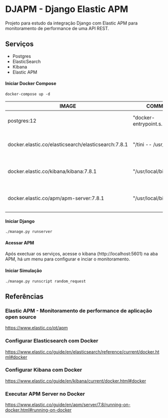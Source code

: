 # DJAPM - Django Elastic APM

Projeto para estudo da integração Django com Elastic APM para monitoramento de performance de uma API REST.

## Serviços

- Postgres
- ElasticSearch
- Kibana
- Elastic APM

#### Iniciar Docker Compose
```
docker-compose up -d
```

| IMAGE | COMMAND | STATUS | PORTS | NAMES |
| ----- | ------- | ------ | ----- | ----- |
| postgres:12 | "docker-entrypoint.s…" | Up About an hour | 0.0.0.0:5432->5432/tcp | djapm_postgres_1 |
| docker.elastic.co/elasticsearch/elasticsearch:7.8.1 | "/tini -- /usr/local…" | Up About an hour (healthy) | 0.0.0.0:9200->9200/tcp, 9300/tcp | djapm_elasticsearch_1 |
| docker.elastic.co/kibana/kibana:7.8.1 | "/usr/local/bin/dumb…" | Up About an hour (healthy) | 0.0.0.0:5601->5601/tcp | djapm_kibana_1 |
| docker.elastic.co/apm/apm-server:7.8.1 | "/usr/local/bin/dock…" | Up About an hour (healthy) | 0.0.0.0:8200->8200/tcp | djapm_apm_server_1 |

#### Iniciar Django
```
./manage.py runserver
```

#### Acessar APM

Após exectuar os serviços, acesse o kibana (http://localhost:5601) na aba APM, há um menu para configurar e inciar o monitoramento.

#### Iniciar Simulação
```
./manage.py runscript random_request
```

## Referências

### Elastic APM - Monitoramento de performance de aplicação open source
https://www.elastic.co/pt/apm

### Configurar Elasticsearch com Docker
https://www.elastic.co/guide/en/elasticsearch/reference/current/docker.html#docker

### Configurar Kibana com Docker
https://www.elastic.co/guide/en/kibana/current/docker.html#docker

### Executar APM Server no Docker
https://www.elastic.co/guide/en/apm/server/7.8/running-on-docker.html#running-on-docker
